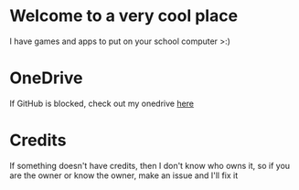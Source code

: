 # Welcome to a very cool place

I have games and apps to put on your school computer >:)

# OneDrive

If GitHub is blocked, check out my onedrive [here](https://1drv.ms/u/s!Aqy_w35Joh0pl7JcmWMExBCXEbt3OQ?e=w4tyyw)

# Credits

If something doesn't have credits, then I don't know who owns it, so if you are the owner or know the owner, make an issue and I'll fix it
